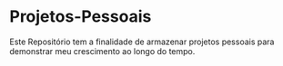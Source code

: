 # Projetos-Pessoais


Este Repositório tem a finalidade de armazenar projetos pessoais para demonstrar meu crescimento ao longo do tempo.
